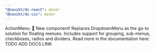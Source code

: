 ```yaml
---
"@navikt/ds-react": minor
"@navikt/ds-css": minor
---
```


ActionMenu: :tada: New component! Replaces DropdownMenu as the go-to solution for floating menues. Includes support for grouping, sub-menus, checkboxes, radios and dividers. Read more in the documentation here: TODO ADD DOCS LINK
